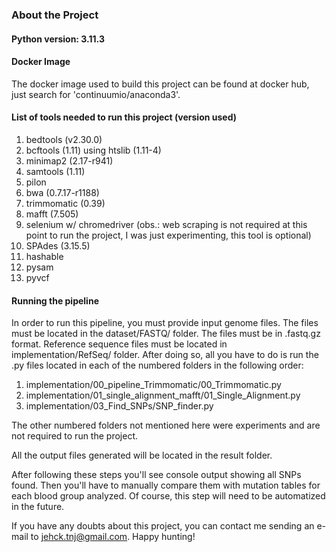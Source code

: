 ### About the Project

#### Python version: 3.11.3

#### Docker Image

The docker image used to build this project can be found at docker hub, just search for 'continuumio/anaconda3'.

#### List of tools needed to run this project (version used)
1. bedtools (v2.30.0)
2. bcftools (1.11) using htslib (1.11-4)
3. minimap2 (2.17-r941)
4. samtools (1.11)
5. pilon 
6. bwa (0.7.17-r1188)
7. trimmomatic (0.39)
8. mafft (7.505)
9. selenium w/ chromedriver (obs.: web scraping is not required at this point to run the project, I was just experimenting, this tool is optional)
10. SPAdes (3.15.5)
11. hashable
12. pysam
13. pyvcf

#### Running the pipeline

In order to run this pipeline, you must provide input genome files. The files must be located in the dataset/FASTQ/ folder. The files must be in .fastq.gz format. Reference sequence files must be located in implementation/RefSeq/ folder. After doing so, all you have to do is run the .py files located in each of the numbered folders in the following order: 

1. implementation/00_pipeline_Trimmomatic/00_Trimmomatic.py
2. implementation/01_single_alignment_mafft/01_Single_Alignment.py
3. implementation/03_Find_SNPs/SNP_finder.py

The other numbered folders not mentioned here were experiments and are not required to run the project.

All the output files generated will be located in the result folder.

After following these steps you'll see console output showing all SNPs found. Then you'll have to manually compare them with mutation tables for each blood group analyzed. Of course, this step will need to be automatized in the future.

If you have any doubts about this project, you can contact me sending an e-mail to jehck.tnj@gmail.com. Happy hunting! 